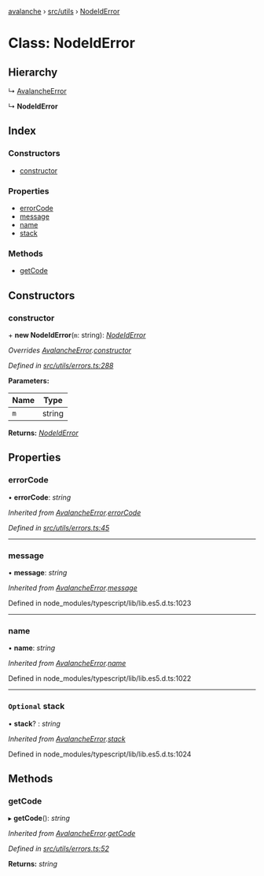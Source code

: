 [avalanche](../README.md) › [src/utils](../modules/src_utils.md) › [NodeIdError](src_utils.nodeiderror.md)

# Class: NodeIdError

## Hierarchy

  ↳ [AvalancheError](src_utils.avalancheerror.md)

  ↳ **NodeIdError**

## Index

### Constructors

* [constructor](src_utils.nodeiderror.md#constructor)

### Properties

* [errorCode](src_utils.nodeiderror.md#errorcode)
* [message](src_utils.nodeiderror.md#message)
* [name](src_utils.nodeiderror.md#name)
* [stack](src_utils.nodeiderror.md#optional-stack)

### Methods

* [getCode](src_utils.nodeiderror.md#getcode)

## Constructors

###  constructor

\+ **new NodeIdError**(`m`: string): *[NodeIdError](src_utils.nodeiderror.md)*

*Overrides [AvalancheError](src_utils.avalancheerror.md).[constructor](src_utils.avalancheerror.md#constructor)*

*Defined in [src/utils/errors.ts:288](https://github.com/ava-labs/avalanchejs/blob/8c220c6/src/utils/errors.ts#L288)*

**Parameters:**

Name | Type |
------ | ------ |
`m` | string |

**Returns:** *[NodeIdError](src_utils.nodeiderror.md)*

## Properties

###  errorCode

• **errorCode**: *string*

*Inherited from [AvalancheError](src_utils.avalancheerror.md).[errorCode](src_utils.avalancheerror.md#errorcode)*

*Defined in [src/utils/errors.ts:45](https://github.com/ava-labs/avalanchejs/blob/8c220c6/src/utils/errors.ts#L45)*

___

###  message

• **message**: *string*

*Inherited from [AvalancheError](src_utils.avalancheerror.md).[message](src_utils.avalancheerror.md#message)*

Defined in node_modules/typescript/lib/lib.es5.d.ts:1023

___

###  name

• **name**: *string*

*Inherited from [AvalancheError](src_utils.avalancheerror.md).[name](src_utils.avalancheerror.md#name)*

Defined in node_modules/typescript/lib/lib.es5.d.ts:1022

___

### `Optional` stack

• **stack**? : *string*

*Inherited from [AvalancheError](src_utils.avalancheerror.md).[stack](src_utils.avalancheerror.md#optional-stack)*

Defined in node_modules/typescript/lib/lib.es5.d.ts:1024

## Methods

###  getCode

▸ **getCode**(): *string*

*Inherited from [AvalancheError](src_utils.avalancheerror.md).[getCode](src_utils.avalancheerror.md#getcode)*

*Defined in [src/utils/errors.ts:52](https://github.com/ava-labs/avalanchejs/blob/8c220c6/src/utils/errors.ts#L52)*

**Returns:** *string*
